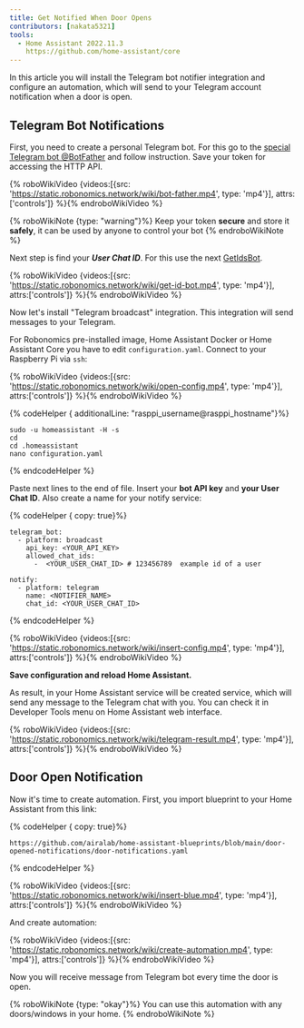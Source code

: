 ```yaml
---
title: Get Notified When Door Opens
contributors: [nakata5321]
tools:
  - Home Assistant 2022.11.3
    https://github.com/home-assistant/core
---
```


In this article you will install the Telegram bot notifier integration and configure an automation, which will send to your Telegram account notification when a door is open.

## Telegram Bot Notifications

First, you need to create a personal Telegram bot. For this go to the [special Telegram bot @BotFather](https://t.me/botfather) and follow instruction.
Save your token for accessing the HTTP API.

{% roboWikiVideo {videos:[{src: 'https://static.robonomics.network/wiki/bot-father.mp4', type: 'mp4'}], attrs:['controls']} %}{% endroboWikiVideo %}

{% roboWikiNote {type: "warning"}%} Keep your token **secure** and store it **safely**, it can be used by anyone to control your bot
{% endroboWikiNote %}

Next step is find your ***User Chat ID***. For this use the next [GetIdsBot](https://t.me/getidsbot).

{% roboWikiVideo {videos:[{src: 'https://static.robonomics.network/wiki/get-id-bot.mp4', type: 'mp4'}], attrs:['controls']} %}{% endroboWikiVideo %}

Now let's install "Telegram broadcast" integration. This integration will send messages to your Telegram.

For Robonomics pre-installed image, Home Assistant Docker or Home Assistant Core you have to edit `configuration.yaml`. Connect to your Raspberry Pi via `ssh`:

{% roboWikiVideo {videos:[{src: 'https://static.robonomics.network/wiki/open-config.mp4', type: 'mp4'}], attrs:['controls']} %}{% endroboWikiVideo %}


{% codeHelper { additionalLine: "rasppi_username@rasppi_hostname"}%}

```shell
sudo -u homeassistant -H -s
cd
cd .homeassistant
nano configuration.yaml
```

{% endcodeHelper %}

Paste next lines to the end of file. Insert your **bot API key** and **your User Chat ID**. Also create a name for your notify service:


{% codeHelper { copy: true}%}

```shell
telegram_bot:
  - platform: broadcast
    api_key: <YOUR_API_KEY>
    allowed_chat_ids:
      -  <YOUR_USER_CHAT_ID> # 123456789  example id of a user

notify:
  - platform: telegram
    name: <NOTIFIER_NAME>
    chat_id: <YOUR_USER_CHAT_ID>
```

{% endcodeHelper %}

{% roboWikiVideo {videos:[{src: 'https://static.robonomics.network/wiki/insert-config.mp4', type: 'mp4'}], attrs:['controls']} %}{% endroboWikiVideo %}

**Save configuration and reload Home Assistant.**


As result, in your Home Assistant service will be created service, which will send any message to the Telegram chat with you.
You can check it in Developer Tools menu on Home Assistant web interface.

{% roboWikiVideo {videos:[{src: 'https://static.robonomics.network/wiki/telegram-result.mp4', type: 'mp4'}], attrs:['controls']} %}{% endroboWikiVideo %}

##  Door Open Notification

Now it's time to create automation. First, you import blueprint to your Home Assistant from this link:

{% codeHelper { copy: true}%}

```shell
https://github.com/airalab/home-assistant-blueprints/blob/main/door-opened-notifications/door-notifications.yaml
```

{% endcodeHelper %}

{% roboWikiVideo {videos:[{src: 'https://static.robonomics.network/wiki/insert-blue.mp4', type: 'mp4'}], attrs:['controls']} %}{% endroboWikiVideo %}

And create automation:

{% roboWikiVideo {videos:[{src: 'https://static.robonomics.network/wiki/create-automation.mp4', type: 'mp4'}], attrs:['controls']} %}{% endroboWikiVideo %}

Now you will receive message from Telegram bot every time the door is open.

{% roboWikiNote {type: "okay"}%} You can use this automation with any doors/windows in your home.
{% endroboWikiNote %}


